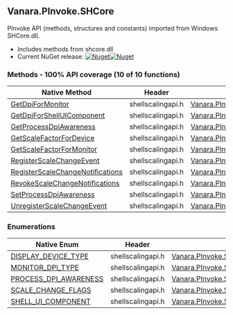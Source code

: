 ## Vanara.PInvoke.SHCore  
PInvoke API (methods, structures and constants) imported from Windows SHCore.dll.

- Includes methods from shcore.dll  
- Current NuGet release: [![Nuget](https://img.shields.io/nuget/v/Vanara.PInvoke.SHCore?logo=nuget&style=flat-square)![Nuget](https://img.shields.io/nuget/dt/Vanara.PInvoke.SHCore?label=%20&style=flat-square)](https://www.nuget.org/packages/Vanara.PInvoke.SHCore)  
### Methods - 100% API coverage (10 of 10 functions)  
Native Method | Header | Managed Method  
--- | --- | ---  
[GetDpiForMonitor](https://www.google.com/search?num=5&q=GetDpiForMonitor+site%3Alearn.microsoft.com) | shellscalingapi.h | [Vanara.PInvoke.SHCore.GetDpiForMonitor](https://github.com/dahall/Vanara/search?l=C%23&q=GetDpiForMonitor)  
[GetDpiForShellUIComponent](https://www.google.com/search?num=5&q=GetDpiForShellUIComponent+site%3Alearn.microsoft.com) | shellscalingapi.h | [Vanara.PInvoke.SHCore.GetDpiForShellUIComponent](https://github.com/dahall/Vanara/search?l=C%23&q=GetDpiForShellUIComponent)  
[GetProcessDpiAwareness](https://www.google.com/search?num=5&q=GetProcessDpiAwareness+site%3Alearn.microsoft.com) | shellscalingapi.h | [Vanara.PInvoke.SHCore.GetProcessDpiAwareness](https://github.com/dahall/Vanara/search?l=C%23&q=GetProcessDpiAwareness)  
[GetScaleFactorForDevice](https://www.google.com/search?num=5&q=GetScaleFactorForDevice+site%3Alearn.microsoft.com) | shellscalingapi.h | [Vanara.PInvoke.SHCore.GetScaleFactorForDevice](https://github.com/dahall/Vanara/search?l=C%23&q=GetScaleFactorForDevice)  
[GetScaleFactorForMonitor](https://www.google.com/search?num=5&q=GetScaleFactorForMonitor+site%3Alearn.microsoft.com) | shellscalingapi.h | [Vanara.PInvoke.SHCore.GetScaleFactorForMonitor](https://github.com/dahall/Vanara/search?l=C%23&q=GetScaleFactorForMonitor)  
[RegisterScaleChangeEvent](https://www.google.com/search?num=5&q=RegisterScaleChangeEvent+site%3Alearn.microsoft.com) | shellscalingapi.h | [Vanara.PInvoke.SHCore.RegisterScaleChangeEvent](https://github.com/dahall/Vanara/search?l=C%23&q=RegisterScaleChangeEvent)  
[RegisterScaleChangeNotifications](https://www.google.com/search?num=5&q=RegisterScaleChangeNotifications+site%3Alearn.microsoft.com) | shellscalingapi.h | [Vanara.PInvoke.SHCore.RegisterScaleChangeNotifications](https://github.com/dahall/Vanara/search?l=C%23&q=RegisterScaleChangeNotifications)  
[RevokeScaleChangeNotifications](https://www.google.com/search?num=5&q=RevokeScaleChangeNotifications+site%3Alearn.microsoft.com) | shellscalingapi.h | [Vanara.PInvoke.SHCore.RevokeScaleChangeNotifications](https://github.com/dahall/Vanara/search?l=C%23&q=RevokeScaleChangeNotifications)  
[SetProcessDpiAwareness](https://www.google.com/search?num=5&q=SetProcessDpiAwareness+site%3Alearn.microsoft.com) | shellscalingapi.h | [Vanara.PInvoke.SHCore.SetProcessDpiAwareness](https://github.com/dahall/Vanara/search?l=C%23&q=SetProcessDpiAwareness)  
[UnregisterScaleChangeEvent](https://www.google.com/search?num=5&q=UnregisterScaleChangeEvent+site%3Alearn.microsoft.com) | shellscalingapi.h | [Vanara.PInvoke.SHCore.UnregisterScaleChangeEvent](https://github.com/dahall/Vanara/search?l=C%23&q=UnregisterScaleChangeEvent)  
### Enumerations  
Native Enum | Header | Managed Enum  
--- | --- | ---  
[DISPLAY_DEVICE_TYPE](https://www.google.com/search?num=5&q=DISPLAY_DEVICE_TYPE+site%3Alearn.microsoft.com) | shellscalingapi.h | [Vanara.PInvoke.SHCore.DISPLAY_DEVICE_TYPE](https://github.com/dahall/Vanara/search?l=C%23&q=DISPLAY_DEVICE_TYPE)  
[MONITOR_DPI_TYPE](https://www.google.com/search?num=5&q=MONITOR_DPI_TYPE+site%3Alearn.microsoft.com) | shellscalingapi.h | [Vanara.PInvoke.SHCore.MONITOR_DPI_TYPE](https://github.com/dahall/Vanara/search?l=C%23&q=MONITOR_DPI_TYPE)  
[PROCESS_DPI_AWARENESS](https://www.google.com/search?num=5&q=PROCESS_DPI_AWARENESS+site%3Alearn.microsoft.com) | shellscalingapi.h | [Vanara.PInvoke.SHCore.PROCESS_DPI_AWARENESS](https://github.com/dahall/Vanara/search?l=C%23&q=PROCESS_DPI_AWARENESS)  
[SCALE_CHANGE_FLAGS](https://www.google.com/search?num=5&q=SCALE_CHANGE_FLAGS+site%3Alearn.microsoft.com) | shellscalingapi.h | [Vanara.PInvoke.SHCore.SCALE_CHANGE_FLAGS](https://github.com/dahall/Vanara/search?l=C%23&q=SCALE_CHANGE_FLAGS)  
[SHELL_UI_COMPONENT](https://www.google.com/search?num=5&q=SHELL_UI_COMPONENT+site%3Alearn.microsoft.com) | shellscalingapi.h | [Vanara.PInvoke.SHCore.SHELL_UI_COMPONENT](https://github.com/dahall/Vanara/search?l=C%23&q=SHELL_UI_COMPONENT)  
